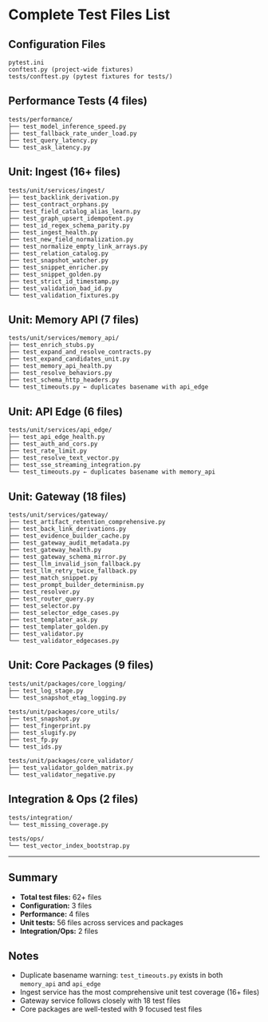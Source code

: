 # Complete Test Files List 

## Configuration Files
```
pytest.ini
conftest.py (project‐wide fixtures)
tests/conftest.py (pytest fixtures for tests/)
```

## Performance Tests (4 files)
```
tests/performance/
├── test_model_inference_speed.py
├── test_fallback_rate_under_load.py
├── test_query_latency.py
└── test_ask_latency.py
```

## Unit: Ingest (16+ files)
```
tests/unit/services/ingest/
├── test_backlink_derivation.py
├── test_contract_orphans.py
├── test_field_catalog_alias_learn.py
├── test_graph_upsert_idempotent.py
├── test_id_regex_schema_parity.py
├── test_ingest_health.py
├── test_new_field_normalization.py
├── test_normalize_empty_link_arrays.py
├── test_relation_catalog.py
├── test_snapshot_watcher.py
├── test_snippet_enricher.py
├── test_snippet_golden.py
├── test_strict_id_timestamp.py
├── test_validation_bad_id.py
└── test_validation_fixtures.py
```

## Unit: Memory API (7 files)
```
tests/unit/services/memory_api/
├── test_enrich_stubs.py
├── test_expand_and_resolve_contracts.py
├── test_expand_candidates_unit.py
├── test_memory_api_health.py
├── test_resolve_behaviors.py
├── test_schema_http_headers.py
└── test_timeouts.py ← duplicates basename with api_edge
```

## Unit: API Edge (6 files)
```
tests/unit/services/api_edge/
├── test_api_edge_health.py
├── test_auth_and_cors.py
├── test_rate_limit.py
├── test_resolve_text_vector.py
├── test_sse_streaming_integration.py
└── test_timeouts.py ← duplicates basename with memory_api
```

## Unit: Gateway (18 files)
```
tests/unit/services/gateway/
├── test_artifact_retention_comprehensive.py
├── test_back_link_derivations.py
├── test_evidence_builder_cache.py
├── test_gateway_audit_metadata.py
├── test_gateway_health.py
├── test_gateway_schema_mirror.py
├── test_llm_invalid_json_fallback.py
├── test_llm_retry_twice_fallback.py
├── test_match_snippet.py
├── test_prompt_builder_determinism.py
├── test_resolver.py
├── test_router_query.py
├── test_selector.py
├── test_selector_edge_cases.py
├── test_templater_ask.py
├── test_templater_golden.py
├── test_validator.py
└── test_validator_edgecases.py
```

## Unit: Core Packages (9 files)
```
tests/unit/packages/core_logging/
├── test_log_stage.py
└── test_snapshot_etag_logging.py

tests/unit/packages/core_utils/
├── test_snapshot.py
├── test_fingerprint.py
├── test_slugify.py
├── test_fp.py
└── test_ids.py

tests/unit/packages/core_validator/
├── test_validator_golden_matrix.py
└── test_validator_negative.py
```

## Integration & Ops (2 files)
```
tests/integration/
└── test_missing_coverage.py

tests/ops/
└── test_vector_index_bootstrap.py
```

---

## Summary
- **Total test files:** 62+ files
- **Configuration:** 3 files
- **Performance:** 4 files
- **Unit tests:** 56 files across services and packages
- **Integration/Ops:** 2 files

## Notes
- Duplicate basename warning: `test_timeouts.py` exists in both `memory_api` and `api_edge`
- Ingest service has the most comprehensive unit test coverage (16+ files)
- Gateway service follows closely with 18 test files
- Core packages are well-tested with 9 focused test files